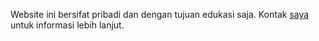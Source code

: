 Website ini bersifat pribadi dan dengan tujuan edukasi saja. Kontak [saya](mailto:m.rezahidayat2001@gmail.com) untuk informasi lebih lanjut.
